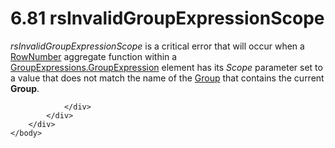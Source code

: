 <html dir="LTR" xmlns:mshelp="http://msdn.microsoft.com/mshelp" xmlns:ddue="http://ddue.schemas.microsoft.com/authoring/2003/5" xmlns:xlink="http://www.w3.org/1999/xlink" xmlns:tool="http://www.microsoft.com/tooltip">
    <head>
        <meta http-equiv="Content-Type" content="text/html; CHARSET=utf-8"></meta>
        <meta name="save" content="history"></meta>
        <title>6.81 rsInvalidGroupExpressionScope</title>
        <xml>
            <mshelp:toctitle title="6.81 rsInvalidGroupExpressionScope"></mshelp:toctitle>
            <mshelp:rltitle title="[MS-RDL]: rsInvalidGroupExpressionScope"></mshelp:rltitle>
            <mshelp:keyword index="A" term="c07794e5-7f04-4ecc-894a-b2ea9a860e89"></mshelp:keyword>
            <mshelp:attr name="DCSext.ContentType" value="open specification"></mshelp:attr>
            <mshelp:attr name="AssetID" value="c07794e5-7f04-4ecc-894a-b2ea9a860e89"></mshelp:attr>
            <mshelp:attr name="TopicType" value="kbRef"></mshelp:attr>
            <mshelp:attr name="DCSext.Title" value="[MS-RDL]: rsInvalidGroupExpressionScope" />
        </xml>
    </head>
    <body>
        <div id="header">
            <h1 class="heading">6.81 rsInvalidGroupExpressionScope</h1>
        </div>
        <div id="mainSection">
            <div id="mainBody">
                <div id="allHistory" class="saveHistory"></div>
                <div id="sectionSection0" class="section" name="collapseableSection">
                    

<p><i>rsInvalidGroupExpressionScope</i> is a critical error
that will occur when a <a href="5246ac2c-9de7-42a2-9b5a-73484f9fe73b.html">RowNumber</a>
aggregate function within a <a href="ce9ab038-c7b6-4ac1-ba9e-faa3a2657eb7.html">GroupExpressions.GroupExpression</a>
element has its <i>Scope</i> parameter set to a value that does not match the
name of the <a href="dbfff811-1be7-4e8b-a5d2-6cc522317fbe.html">Group</a> that
contains the current <b>Group</b>.</p>


                </div>
            </div>
        </div>
    </body>
</html>